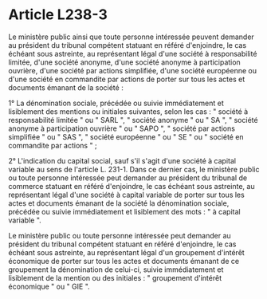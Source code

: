 # Article L238-3

Le ministère public ainsi que toute personne intéressée peuvent demander au président du tribunal compétent statuant en référé d'enjoindre, le cas échéant sous astreinte, au représentant légal d'une société à responsabilité limitée, d'une société anonyme, d'une société anonyme à participation ouvrière, d'une société par actions simplifiée, d'une société européenne ou d'une société en commandite par actions de porter sur tous les actes et documents émanant de la société :

1° La dénomination sociale, précédée ou suivie immédiatement et lisiblement des mentions ou initiales suivantes, selon les cas : " société à responsabilité limitée " ou " SARL ", " société anonyme " ou " SA ", " société anonyme à participation ouvrière " ou " SAPO ", " société par actions simplifiée " ou " SAS ", " société européenne " ou " SE " ou " société en commandite par actions " ;

2° L'indication du capital social, sauf s'il s'agit d'une société à capital variable au sens de l'article L. 231-1. Dans ce dernier cas, le ministère public ou toute personne intéressée peut demander au président du tribunal de commerce statuant en référé d'enjoindre, le cas échéant sous astreinte, au représentant légal d'une société à capital variable de porter sur tous les actes et documents émanant de la société la dénomination sociale, précédée ou suivie immédiatement et lisiblement des mots : " à capital variable ".

Le ministère public ou toute personne intéressée peut demander au président du tribunal compétent statuant en référé d'enjoindre, le cas échéant sous astreinte, au représentant légal d'un groupement d'intérêt économique de porter sur tous les actes et documents émanant de ce groupement la dénomination de celui-ci, suivie immédiatement et lisiblement de la mention ou des initiales : " groupement d'intérêt économique " ou " GIE ".
